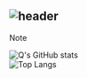 ## ![header](https://capsule-render.vercel.app/api?type=wave&color=auto&height=300&section=header&text=capsule%20render&fontSize=90)

> [!NOTE]
> ![Q's GitHub stats](https://github-readme-stats.vercel.app/api?username=202420505?text=helloworld&show_icons=true&theme=radical)
> <br>
>![Top Langs](https://github-readme-stats.vercel.app/api/top-langs/?username=202420505&layout=compact)

